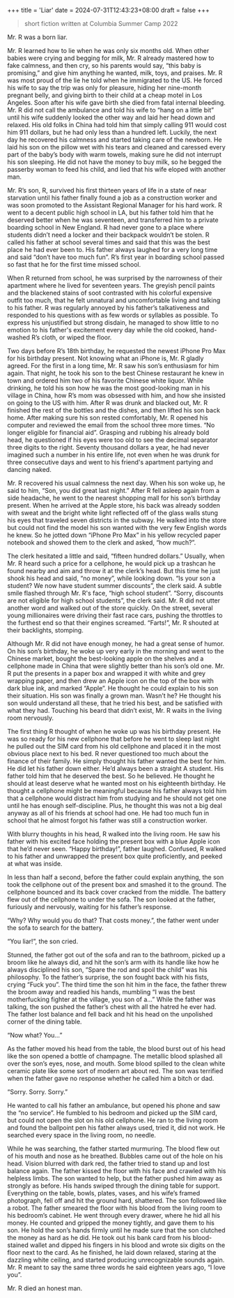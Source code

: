 +++
title = 'Liar'
date = 2024-07-31T12:43:23+08:00
draft = false
+++

> short fiction written at Columbia Summer Camp 2022

Mr. R was a born liar.
 
Mr. R learned how to lie when he was only six months old. When other babies were crying and begging for milk, Mr. R already mastered how to fake calmness, and then cry, so his parents would say, “this baby is promising,” and give him anything he wanted, milk, toys, and praises. Mr. R was most proud of the lie he told when he immigrated to the US. He forced his wife to say the trip was only for pleasure, hiding her nine-month pregnant belly, and giving birth to their child at a cheap motel in Los Angeles. Soon after his wife gave birth she died from fatal internal bleeding. Mr. R did not call the ambulance and told his wife to “hang on a little bit” until his wife suddenly looked the other way and laid her head down and relaxed. His old folks in China had told him that simply calling 911 would cost him 911 dollars, but he had only less than a hundred left. Luckily, the next day he recovered his calmness and started taking care of the newborn. He laid his son on the pillow wet with his tears and cleaned and caressed every part of the baby’s body with warm towels, making sure he did not interrupt his son sleeping. He did not have the money to buy milk, so he begged the passerby woman to feed his child, and lied that his wife eloped with another man.
 
Mr. R’s son, R, survived his first thirteen years of life in a state of near starvation until his father finally found a job as a construction worker and was soon promoted to the Assistant Regional Manager for his hard work. R went to a decent public high school in LA, but his father told him that he deserved better when he was seventeen, and transferred him to a private boarding school in New England. R had never gone to a place where students didn’t need a locker and their backpack wouldn’t be stolen. R called his father at school several times and said that this was the best place he had ever been to. His father always laughed for a very long time and said “don’t have too much fun”. R’s first year in boarding school passed so fast that he for the first time missed school.
 
When R returned from school, he was surprised by the narrowness of their apartment where he lived for seventeen years. The greyish pencil paints and the blackened stains of soot contrasted with his colorful expensive outfit too much, that he felt unnatural and uncomfortable living and talking to his father. R was regularly annoyed by his father’s talkativeness and responded to his questions with as few words or syllables as possible. To express his unjustified but strong disdain, he managed to show little to no emotion to his father's excitement every day while the old cooked, hand-washed R’s cloth, or wiped the floor.
 
Two days before R’s 18th birthday, he requested the newest iPhone Pro Max for his birthday present. Not knowing what an iPhone is, Mr. R gladly agreed. For the first in a long time, Mr. R saw his son’s enthusiasm for him again. That night, he took his son to the best Chinese restaurant he knew in town and ordered him two of his favorite Chinese white liquor. While drinking, he told his son how he was the most good-looking man in his village in China, how R’s mom was obsessed with him, and how she insisted on going to the US with him. After R was drunk and blacked out, Mr. R finished the rest of the bottles and the dishes, and then lifted his son back home. After making sure his son rested comfortably, Mr. R opened his computer and reviewed the email from the school three more times. “No longer eligible for financial aid”. Grasping and rubbing his already bold head, he questioned if his eyes were too old to see the decimal separator three digits to the right. Seventy thousand dollars a year, he had never imagined such a number in his entire life, not even when he was drunk for three consecutive days and went to his friend's apartment partying and dancing naked.
 
Mr. R recovered his usual calmness the next day. When his son woke up, he said to him, “Son, you did great last night.” After R fell asleep again from a side headache, he went to the nearest shopping mall for his son’s birthday present. When he arrived at the Apple store, his back was already sodden with sweat and the bright white light reflected off of the glass walls stung his eyes that traveled seven districts in the subway. He walked into the store but could not find the model his son wanted with the very few English words he knew. So he jotted down “iPhone Pro Max” in his yellow recycled paper notebook and showed them to the clerk and asked, “how much?”.
 
The clerk hesitated a little and said, “fifteen hundred dollars.” Usually, when Mr. R heard such a price for a cellphone, he would pick up a trashcan he found nearby and aim and throw it at the clerk’s head. But this time he just shook his head and said, “no money”, while looking down. “Is your son a student? We now have student summer discounts”, the clerk said. A subtle smile flashed through Mr. R's face, “high school student”. “Sorry, discounts are not eligible for high school students”, the clerk said. Mr. R did not utter another word and walked out of the store quickly. On the street, several young millionaires were driving their fast race cars, pushing the throttles to the furthest end so that their engines screamed.  “Farts!”, Mr. R shouted at their backlights, stomping.
 
Although Mr. R did not have enough money, he had a great sense of humor. On his son’s birthday, he woke up very early in the morning and went to the Chinese market, bought the best-looking apple on the shelves and a cellphone made in China that were slightly better than his son’s old one. Mr. R put the presents in a paper box and wrapped it with white and grey wrapping paper, and then drew an Apple icon on the top of the box with dark blue ink, and marked “Apple”. He thought he could explain to his son their situation. His son was finally a grown man. Wasn’t he? He thought his son would understand all these, that he tried his best, and be satisfied with what they had. Touching his beard that didn’t exist, Mr. R waits in the living room nervously.
 
The first thing R thought of when he woke up was his birthday present. He was so ready for his new cellphone that before he went to sleep last night he pulled out the SIM card from his old cellphone and placed it in the most obvious place next to his bed. R never questioned too much about the finance of their family. He simply thought his father wanted the best for him. He did let his father down either. He’d always been a straight A student. His father told him that he deserved the best. So he believed. He thought he should at least deserve what he wanted most on his eighteenth birthday. He thought a cellphone might be meaningful because his father always told him that a cellphone would distract him from studying and he should not get one until he has enough self-discipline. Plus, he thought this was not a big deal anyway as all of his friends at school had one. He had too much fun in school that he almost forgot his father was still a construction worker.
 
With blurry thoughts in his head, R walked into the living room. He saw his father with his excited face holding the present box with a blue Apple icon that he’d never seen. “Happy birthday!”, father laughed. Confused, R walked to his father and unwrapped the present box quite proficiently, and peeked at what was inside.
 
In less than half a second, before the father could explain anything, the son took the cellphone out of the present box and smashed it to the ground. The cellphone bounced and its back cover cracked from the middle. The battery flew out of the cellphone to under the sofa. The son looked at the father, furiously and nervously, waiting for his father’s response.
 
“Why? Why would you do that? That costs money.”, the father went under the sofa to search for the battery.
 
“You liar!”, the son cried.
 
Stunned, the father got out of the sofa and ran to the bathroom, picked up a broom like he always did, and hit the son’s arm with its handle like how he always disciplined his son, “Spare the rod and spoil the child” was his philosophy. To the father’s surprise, the son fought back with his fists, crying “Fuck you”. The third time the son hit him in the face, the father threw the broom away and readied his hands, mumbling “I was the best motherfucking fighter at the village, you son of a…” While the father was talking, the son pushed the father’s chest with all the hatred he ever had. The father lost balance and fell back and hit his head on the unpolished corner of the dining table.
 
“Now what? You…”
 
As the father moved his head from the table, the blood burst out of his head like the son opened a bottle of champagne. The metallic blood splashed all over the son’s eyes, nose, and mouth. Some blood spilled to the clean white ceramic plate like some sort of modern art about red. The son was terrified when the father gave no response whether he called him a bitch or dad.
 
“Sorry. Sorry. Sorry.”
 
He wanted to call his father an ambulance, but opened his phone and saw the “no service”. He fumbled to his bedroom and picked up the SIM card, but could not open the slot on his old cellphone. He ran to the living room and found the ballpoint pen his father always used, tried it, did not work. He searched every space in the living room, no needle.
 
While he was searching, the father started murmuring. The blood flew out of his mouth and nose as he breathed. Bubbles came out of the hole on his head. Vision blurred with dark red, the father tried to stand up and lost balance again. The father kissed the floor with his face and crawled with his helpless limbs. The son wanted to help, but the father pushed him away as strongly as before. His hands swiped through the dining table for support. Everything on the table, bowls, plates, vases, and his wife’s framed photograph, fell off and hit the ground hard, shattered. The son followed like a robot. The father smeared the floor with his blood from the living room to his bedroom’s cabinet. He went through every drawer, where he hid all his money. He counted and gripped the money tightly, and gave them to his son. He hold the son’s hands firmly until he made sure that the son clutched the money as hard as he did. He took out his bank card from his blood-stained wallet and dipped his fingers in his blood and wrote six digits on the floor next to the card. As he finished, he laid down relaxed, staring at the dazzling white ceiling, and started producing unrecognizable sounds again. Mr. R meant to say the same three words he said eighteen years ago, “I love you”.
 
Mr. R died an honest man.
